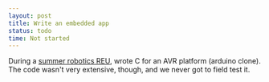 ```yaml
---
layout: post
title: Write an embedded app
status: todo
time: Not started
---
```


During a [summer robotics
REU](http://thenoviceoof.com/blog/2010/08/16/goodbye-reu/), wrote C
for an AVR platform (arduino clone). The code wasn't very extensive,
though, and we never got to field test it.

